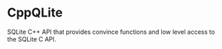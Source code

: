 # CppQLite
SQLite C++ API that provides convince functions and low level access to the SQLite C API.
